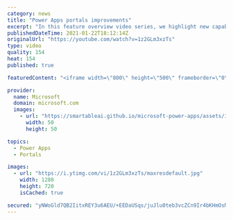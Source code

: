 ```yaml
---
category: news
title: "Power Apps portals improvements"
excerpt: "In this feature overview video series, we highlight new capabilities included in the latest update to Microsoft Power Apps.  Power Apps portals improvements bring new capabilities for makers and developers by providing a new identity management configuration experience with enhanced functionality to"
publishedDateTime: 2021-01-22T18:12:14Z
originalUrl: "https://youtube.com/watch?v=1z2GLm3xzTs"
type: video
quality: 154
heat: 154
published: true

featuredContent: "<iframe width=\"800\" height=\"500\" frameborder=\"0\" src=\"https://www.youtube.com/embed/1z2GLm3xzTs\" allow=\"accelerometer; autoplay; encrypted-media; gyroscope; picture-in-picture\" allowfullscreen></iframe>"

provider:
  name: Microsoft
  domain: microsoft.com
  images:
    - url: "https://smartableai.github.io/microsoft-power-apps/assets/images/organizations/microsoft.com-50x50.jpg"
      width: 50
      height: 50

topics:
  - Power Apps
  - Portals

images:
  - url: "https://i.ytimg.com/vi/1z2GLm3xzTs/maxresdefault.jpg"
    width: 1280
    height: 720
    isCached: true

secured: "yNWoGld7QB2IitxREY3u6AEU/+EEDaUSqs/juJlu0teb3vcZCn9Ir4bKHmOsMdAhxlEbHRN7iwUNnmuYvYtacEbPI6luSqv8CIKX3HOtTwPk/YwFVwU/CVIgdbGfr1kCJeL/3PoUqqhn/g5FHRPUPuNGDgu4egL/Hs+rA4qfmCDImSbgsnbVxFoRj3Fkk81lMqVFRDml5oEiaon19fwayhhJ3IO+48rkkbGGroTX8eGUxvcBOXBb4N6UBK0TnubiIeoaTYyILFeKUR6/jbfOK+UrdvBoC+C3+bus1jhHojbcQU9PZ740W1ZzK16rgOXqyDE0xSt53TXOp4cb+NtkhDcLU2wVnqc3YFrI+nnTJ+d775RI3/4qslQ233VYj+MQglf+shuQrMAEVEguh5mVVFp1taOZbGFtYkGnYVQYGSc=;qbi+QjTGJK/Jd3mJjw6mrQ=="
---
```


